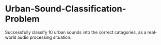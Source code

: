 # Urban-Sound-Classification-Problem
Successfully classify 10 urban sounds into the correct catagories, as a real-world audio processing situation.
